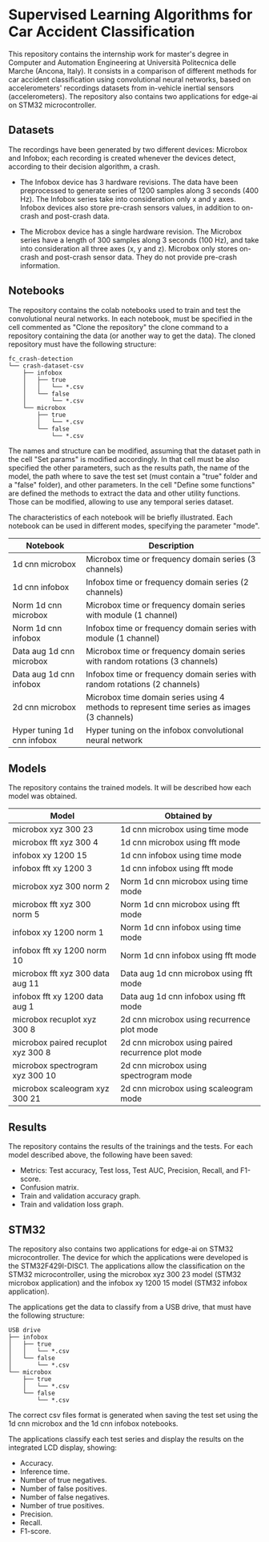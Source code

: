 # Supervised Learning Algorithms for Car Accident Classification
This repository contains the internship work for master's degree in Computer and Automation Engineering at Università Politecnica delle Marche (Ancona, Italy). It consists in a comparison of different methods for car accident classification using convolutional neural networks, based on accelerometers' recordings datasets from in-vehicle inertial sensors (accelerometers). The repository also contains two applications for edge-ai on STM32 microcontroller.

## Datasets
The recordings have been generated by two different devices: Microbox and Infobox; each recording is created whenever the devices detect, according to their decision algorithm, a crash.

- The Infobox device has 3 hardware revisions. The data have been preprocessed to generate series of 1200 samples along 3 seconds (400 Hz). The Infobox series take into consideration only x and y axes. Infobox devices also store pre-crash sensors values, in addition to on-crash and post-crash data.

- The Microbox device has a single hardware revision. The Microbox series have a length of 300 samples along 3 seconds (100 Hz), and take into consideration all three axes (x, y and z). Microbox only stores on-crash and post-crash sensor data. They do not provide pre-crash information.

## Notebooks
The repository contains the colab notebooks used to train and test the convolutional neural networks. In each notebook, must be specified in the cell commented as "Clone the repository" the clone command to a repository containing the data (or another way to get the data). The cloned repository must have the following structure:

```
fc_crash-detection
└── crash-dataset-csv
    ├── infobox
    │   ├── true
    │   │   └── *.csv
    │   └── false
    │       └── *.csv
    └── microbox
        ├── true
        │   └── *.csv
        └── false
            └── *.csv
```
The names and structure can be modified, assuming that the dataset path in the cell "Set params" is modified accordingly. In that cell must be also specified the other parameters, such as the results path, the name of the model, the path where to save the test set (must contain a "true" folder and a "false" folder), and other parameters. In the cell "Define some functions" are defined the methods to extract the data and other utility functions. Those can be modified, allowing to use any temporal series dataset.

The characteristics of each notebook will be briefly illustrated. Each notebook can be used in different modes, specifying the parameter "mode".

| Notebook                    | Description                                                                                 |
|-----------------------------|---------------------------------------------------------------------------------------------|
| 1d cnn microbox             | Microbox time or frequency domain series (3 channels)                                       |
| 1d cnn infobox              | Infobox time or frequency domain series (2 channels)                                        |
| Norm 1d cnn microbox        | Microbox time or frequency domain series with module (1 channel)                            |
| Norm 1d cnn infobox         | Infobox time or frequency domain series with module (1 channel)                             |
| Data aug 1d cnn microbox    | Microbox time or frequency domain series with random rotations (3 channels)                 |
| Data aug 1d cnn infobox     | Infobox time or frequency domain series with random rotations (2 channels)                  |
| 2d cnn microbox             | Microbox time domain series using 4 methods to represent time series as images (3 channels) |
| Hyper tuning 1d cnn infobox | Hyper tuning on the infobox convolutional neural network                                    |

## Models
The repository contains the trained models. It will be described how each model was obtained.

| Model                               | Obtained by                                       |
|-------------------------------------|---------------------------------------------------|
| microbox xyz 300 23                 | 1d cnn microbox using time mode                   |
| microbox fft xyz 300 4              | 1d cnn microbox using fft mode                    |
| infobox xy 1200 15                  | 1d cnn infobox using time mode                    |
| infobox fft xy 1200 3               | 1d cnn infobox using fft mode                     |
| microbox xyz 300 norm 2             | Norm 1d cnn microbox using time mode              |
| microbox fft xyz 300 norm 5         | Norm 1d cnn microbox using fft mode               |
| infobox xy 1200 norm 1              | Norm 1d cnn infobox using time mode               |
| infobox fft xy 1200 norm 10         | Norm 1d cnn infobox using fft mode                |
| microbox fft xyz 300 data aug 11    | Data aug 1d cnn microbox using fft mode           |
| infobox fft xy 1200 data aug 1      | Data aug 1d cnn infobox  using fft mode           |
| microbox recuplot xyz 300 8         | 2d cnn microbox using recurrence plot mode        |
| microbox paired recuplot xyz 300 8  | 2d cnn microbox using paired recurrence plot mode |
| microbox spectrogram xyz 300 10     | 2d cnn microbox using spectrogram mode            |
| microbox scaleogram xyz 300 21      | 2d cnn microbox using scaleogram mode             |

## Results
The repository contains the results of the trainings and the tests. For each model described above, the following have been saved:

- Metrics: Test accuracy, Test loss, Test AUC, Precision, Recall, and F1-score.
- Confusion matrix.
- Train and validation accuracy graph.
- Train and validation loss graph.

## STM32
The repository also contains two applications for edge-ai on STM32 microcontroller. The device for which the applications were developed is the STM32F429I-DISC1. The applications allow the classification on the STM32 microcontroller, using the microbox xyz 300 23 model (STM32 microbox application) and the infobox xy 1200 15 model (STM32 infobox application).

The applications get the data to classify from a USB drive, that must have the following structure:

```
USB drive
├── infobox
│   ├── true
│   │   └── *.csv
│   └── false
│       └── *.csv
└── microbox
    ├── true
    │   └── *.csv
    └── false
        └── *.csv
```
The correct csv files format is generated when saving the test set using the 1d cnn microbox and the 1d cnn infobox notebooks.

The applications classify each test series and display the results on the integrated LCD display, showing:

- Accuracy.
- Inference time.
- Number of true negatives.
- Number of false positives.
- Number of false negatives.
- Number of true positives.
- Precision.
- Recall.
- F1-score.
